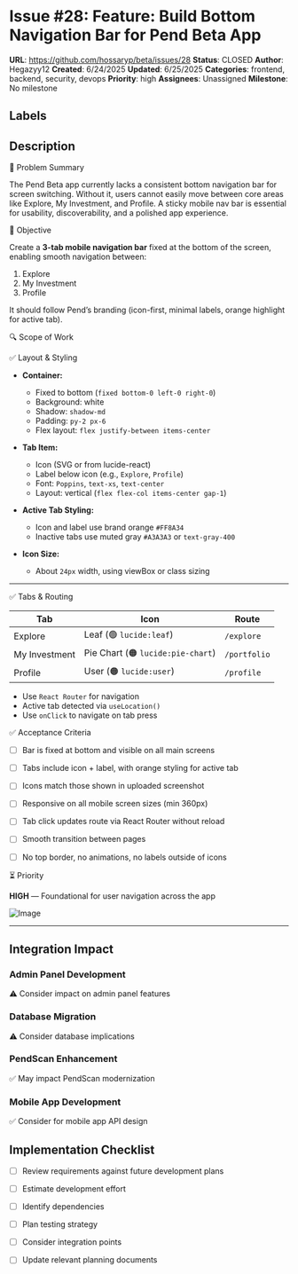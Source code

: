 # Issue #28: Feature: Build Bottom Navigation Bar for Pend Beta App

**URL**: https://github.com/hossaryp/beta/issues/28
**Status**: CLOSED
**Author**: Hegazyy12
**Created**: 6/24/2025
**Updated**: 6/25/2025
**Categories**: frontend, backend, security, devops
**Priority**: high
**Assignees**: Unassigned
**Milestone**: No milestone

## Labels


## Description
🧠 Problem Summary

The Pend Beta app currently lacks a consistent bottom navigation bar for screen switching. Without it, users cannot easily move between core areas like Explore, My Investment, and Profile. A sticky mobile nav bar is essential for usability, discoverability, and a polished app experience.

🎯 Objective

Create a **3-tab mobile navigation bar** fixed at the bottom of the screen, enabling smooth navigation between:

1. Explore
2. My Investment
3. Profile

It should follow Pend’s branding (icon-first, minimal labels, orange highlight for active tab).



🔍 Scope of Work

✅ Layout & Styling

* **Container:**

  * Fixed to bottom (`fixed bottom-0 left-0 right-0`)
  * Background: white
  * Shadow: `shadow-md`
  * Padding: `py-2 px-6`
  * Flex layout: `flex justify-between items-center`

* **Tab Item:**

  * Icon (SVG or from lucide-react)
  * Label below icon (e.g., `Explore`, `Profile`)
  * Font: `Poppins`, `text-xs`, `text-center`
  * Layout: vertical (`flex flex-col items-center gap-1`)

* **Active Tab Styling:**

  * Icon and label use brand orange `#FF8A34`
  * Inactive tabs use muted gray `#A3A3A3` or `text-gray-400`

* **Icon Size:**

  * About `24px` width, using viewBox or class sizing

---

✅ Tabs & Routing

| Tab           | Icon                              | Route        |
| ------------- | --------------------------------- | ------------ |
| Explore       | Leaf (🟢 `lucide:leaf`)           | `/explore`   |
| My Investment | Pie Chart (🟠 `lucide:pie-chart`) | `/portfolio` |
| Profile       | User (🟠 `lucide:user`)           | `/profile`   |

* Use `React Router` for navigation
* Active tab detected via `useLocation()`
* Use `onClick` to navigate on tab press


✅ Acceptance Criteria

* [ ] Bar is fixed at bottom and visible on all main screens
* [ ] Tabs include icon + label, with orange styling for active tab
* [ ] Icons match those shown in uploaded screenshot
* [ ] Responsive on all mobile screen sizes (min 360px)
* [ ] Tab click updates route via React Router without reload
* [ ] Smooth transition between pages
* [ ] No top border, no animations, no labels outside of icons


⏳ Priority

**HIGH** — Foundational for user navigation across the app

![Image](https://github.com/user-attachments/assets/c3139bb0-5014-4ab1-824a-bc95b5275996)

---

## Integration Impact

### Admin Panel Development
⚠️ Consider impact on admin panel features

### Database Migration  
⚠️ Consider database implications

### PendScan Enhancement
✅ May impact PendScan modernization

### Mobile App Development
✅ Consider for mobile app API design

## Implementation Checklist
- [ ] Review requirements against future development plans
- [ ] Estimate development effort  
- [ ] Identify dependencies
- [ ] Plan testing strategy
- [ ] Consider integration points
- [ ] Update relevant planning documents

